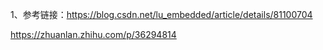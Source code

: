 1、参考链接：https://blog.csdn.net/lu_embedded/article/details/81100704



https://zhuanlan.zhihu.com/p/36294814

